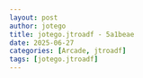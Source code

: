 ```yaml
---
layout: post
author: jotego
title: jotego.jtroadf - 5a1beae
date: 2025-06-27
categories: [Arcade, jtroadf]
tags: [jotego.jtroadf]
---
```


